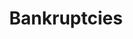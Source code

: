 ---
title: Bankruptcies
longTitle: 'Bankruptcies'
tags:
- gccommon
relatedTerm:
- "[[Recoveries Deficit Seizure of property Debt]]"
use:
- "[[Insolvency Receivership]]"
---